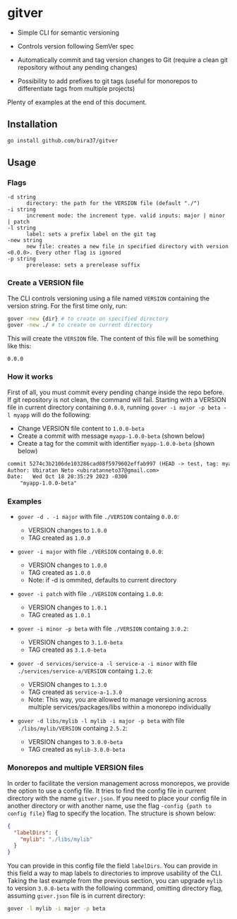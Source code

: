 # gitver

- Simple CLI for semantic versioning

- Controls version following SemVer spec

- Automatically commit and tag version changes to Git (require a clean git repository without any pending changes)

- Possibility to add prefixes to git tags (useful for monorepos to differentiate tags from multiple projects)

Plenty of examples at the end of this document.

## Installation

```sh
go install github.com/bira37/gitver
```

## Usage

### Flags

```
-d string
      directory: the path for the VERSION file (default "./")
-i string
      increment mode: the increment type. valid inputs: major | minor | patch
-l string
      label: sets a prefix label on the git tag
-new string
      new file: creates a new file in specified directory with version <0.0.0>. Every other flag is ignored
-p string
      prerelease: sets a prerelease suffix
```

### Create a VERSION file

The CLI controls versioning using a file named `VERSION` containing the version string. For the first time only, run:

```sh
gover -new {dir} # to create on specified directory
gover -new ./ # to create on current directory
```

This will create the `VERSION` file. The content of this file will be something like this:

```
0.0.0
```

### How it works

First of all, you must commit every pending change inside the repo before. If git repository is not clean, the command will fail. Starting with a VERSION file in current directory containing `0.0.0`, running `gover -i major -p beta -l myapp` will do the following:

- Change VERSION file content to `1.0.0-beta`
- Create a commit with message `myapp-1.0.0-beta` (shown below)
- Create a tag for the commit with identifier `myapp-1.0.0-beta` (shown below)
```txt
commit 5274c3b2106de103286cad08f5979602effab997 (HEAD -> test, tag: myapp-1.0.0-beta)
Author: Ubiratan Neto <ubiratanneto37@gmail.com>
Date:   Wed Oct 18 20:35:29 2023 -0300
    "myapp-1.0.0-beta"
```

### Examples

- `gover -d . -i major` with file `./VERSION` containg `0.0.0`:
  + VERSION changes to `1.0.0`
  + TAG created as `1.0.0`

- `gover -i major` with file `./VERSION` containg `0.0.0`:
  + VERSION changes to `1.0.0`
  + TAG created as `1.0.0`
  + Note: if -d is ommited, defaults to current directory

- `gover -i patch` with file `./VERSION` containg `1.0.0`:
  + VERSION changes to `1.0.1`
  + TAG created as `1.0.1`

- `gover -i minor -p beta` with file `./VERSION` containg `3.0.2`:
  + VERSION changes to `3.1.0-beta`
  + TAG created as `3.1.0-beta`

- `gover -d services/service-a -l service-a -i minor` with file `./services/service-a/VERSION` containg `1.2.0`:
  + VERSION changes to `1.3.0`
  + TAG created as `service-a-1.3.0`
  + Note: This way, you are allowed to manage versioning across multiple services/packages/libs within a monorepo individually

- `gover -d libs/mylib -l mylib -i major -p beta` with file `./libs/mylib/VERSION` containg `2.5.2`:
  + VERSION changes to `3.0.0-beta`
  + TAG created as `mylib-3.0.0-beta`

### Monorepos and multiple VERSION files

In order to facilitate the version management across monorepos, we provide the option to use a config file. It tries to find the config file in current directory with the name `gitver.json`. If you need to place your config file in another directory or with another name, use the flag `-config {path to config file}` flag to specify the location. The structure is shown below:

```json
{
  "labelDirs": {
    "mylib": "./libs/mylib"
  }
}

```

You can provide in this config file the field `labelDirs`. You can provide in this field a way to map labels to directories to improve usability of the CLI. Taking the last example from the previous section, you can upgrade `mylib` to version `3.0.0-beta` with the following command, omitting directory flag, assuming `giver.json` file is in current directory:

```sh
gover -l mylib -i major -p beta
```